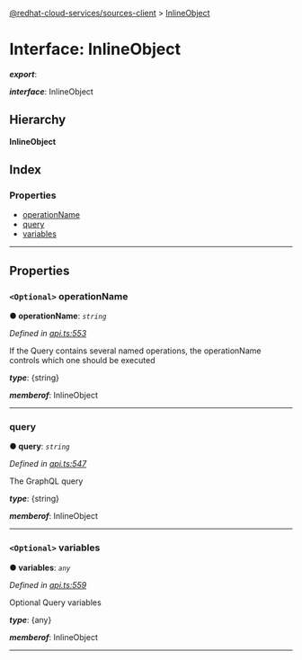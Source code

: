[@redhat-cloud-services/sources-client](../README.md) > [InlineObject](../interfaces/inlineobject.md)

# Interface: InlineObject

*__export__*: 

*__interface__*: InlineObject

## Hierarchy

**InlineObject**

## Index

### Properties

* [operationName](inlineobject.md#operationname)
* [query](inlineobject.md#query)
* [variables](inlineobject.md#variables)

---

## Properties

<a id="operationname"></a>

### `<Optional>` operationName

**● operationName**: *`string`*

*Defined in [api.ts:553](https://github.com/RedHatInsights/javascript-clients/blob/master/packages/sources/api.ts#L553)*

If the Query contains several named operations, the operationName controls which one should be executed

*__type__*: {string}

*__memberof__*: InlineObject

___
<a id="query"></a>

###  query

**● query**: *`string`*

*Defined in [api.ts:547](https://github.com/RedHatInsights/javascript-clients/blob/master/packages/sources/api.ts#L547)*

The GraphQL query

*__type__*: {string}

*__memberof__*: InlineObject

___
<a id="variables"></a>

### `<Optional>` variables

**● variables**: *`any`*

*Defined in [api.ts:559](https://github.com/RedHatInsights/javascript-clients/blob/master/packages/sources/api.ts#L559)*

Optional Query variables

*__type__*: {any}

*__memberof__*: InlineObject

___

